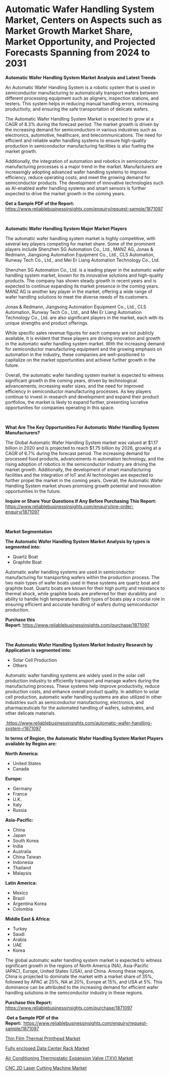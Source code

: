 <p><h1>Automatic Wafer Handling System Market, Centers on Aspects such as Market Growth Market Share, Market Opportunity, and Projected Forecasts Spanning from 2024 to 2031</h1></p><p><strong>Automatic Wafer Handling System Market Analysis and Latest Trends</strong></p>
<p><p>An Automatic Wafer Handling System is a robotic system that is used in semiconductor manufacturing to automatically transport wafers between different processing equipment such as aligners, inspection stations, and testers. This system helps in reducing manual handling errors, increasing productivity, and ensuring the safe transportation of delicate wafers.</p><p>The Automatic Wafer Handling System Market is expected to grow at a CAGR of 8.3% during the forecast period. The market growth is driven by the increasing demand for semiconductors in various industries such as electronics, automotive, healthcare, and telecommunications. The need for efficient and reliable wafer handling systems to ensure high-quality production in semiconductor manufacturing facilities is also fueling the market growth.</p><p>Additionally, the integration of automation and robotics in semiconductor manufacturing processes is a major trend in the market. Manufacturers are increasingly adopting advanced wafer handling systems to improve efficiency, reduce operating costs, and meet the growing demand for semiconductor products. The development of innovative technologies such as AI-enabled wafer handling systems and smart sensors is further expected to drive the market growth in the coming years.</p></p>
<p><strong>Get a Sample PDF of the Report:&nbsp;</strong> <a href="https://www.reliablebusinessinsights.com/enquiry/request-sample/1871097">https://www.reliablebusinessinsights.com/enquiry/request-sample/1871097</a></p>
<p>&nbsp;</p>
<p><strong>Automatic Wafer Handling System Major Market Players</strong></p>
<p><p>The automatic wafer handling system market is highly competitive, with several key players competing for market share. Some of the prominent players include Shenzhen SG Automation Co., Ltd., MANZ AG, Jonas & Redmann, Jiangsong Automation Equipment Co., Ltd., CLS Automation, Runway Tech Co., Ltd., and Mei Er Liang Automation Technology Co., Ltd.</p><p>Shenzhen SG Automation Co., Ltd. is a leading player in the automatic wafer handling system market, known for its innovative solutions and high-quality products. The company has shown steady growth in recent years and is expected to continue expanding its market presence in the coming years. MANZ AG is another key player in the market, offering a wide range of wafer handling solutions to meet the diverse needs of its customers.</p><p>Jonas & Redmann, Jiangsong Automation Equipment Co., Ltd., CLS Automation, Runway Tech Co., Ltd., and Mei Er Liang Automation Technology Co., Ltd. are also significant players in the market, each with its unique strengths and product offerings.</p><p>While specific sales revenue figures for each company are not publicly available, it is evident that these players are driving innovation and growth in the automatic wafer handling system market. With the increasing demand for semiconductor manufacturing equipment and the growing emphasis on automation in the industry, these companies are well-positioned to capitalize on the market opportunities and achieve further growth in the future.</p><p>Overall, the automatic wafer handling system market is expected to witness significant growth in the coming years, driven by technological advancements, increasing wafer sizes, and the need for improved efficiency in semiconductor manufacturing processes. As key players continue to invest in research and development and expand their product portfolios, the market is likely to expand further, presenting lucrative opportunities for companies operating in this space.</p></p>
<p>&nbsp;</p>
<p><strong>What Are The Key Opportunities For Automatic Wafer Handling System Manufacturers?</strong></p>
<p><p>The Global Automatic Wafer Handling System market was valued at $1.17 billion in 2020 and is projected to reach $1.75 billion by 2026, growing at a CAGR of 6.7% during the forecast period. The increasing demand for processed food products, advancements in automation technology, and the rising adoption of robotics in the semiconductor industry are driving the market growth. Additionally, the development of smart manufacturing facilities and the integration of IoT and AI technologies are expected to further propel the market in the coming years. Overall, the Automatic Wafer Handling System market shows promising growth potential and innovation opportunities in the future.</p></p>
<p><strong>Inquire or Share Your Questions If Any Before Purchasing This Report:</strong> <a href="https://www.reliablebusinessinsights.com/enquiry/pre-order-enquiry/1871097">https://www.reliablebusinessinsights.com/enquiry/pre-order-enquiry/1871097</a></p>
<p>&nbsp;</p>
<p><strong>Market Segmentation</strong></p>
<p><strong>The Automatic Wafer Handling System Market Analysis by types is segmented into:</strong></p>
<p><ul><li>Quartz Boat</li><li>Graphite Boat</li></ul></p>
<p><p>Automatic wafer handling systems are used in semiconductor manufacturing for transporting wafers within the production process. The two main types of wafer boats used in these systems are quartz boat and graphite boat. Quartz boats are known for their high purity and resistance to thermal shock, while graphite boats are preferred for their durability and ability to handle high temperatures. Both types of boats play a crucial role in ensuring efficient and accurate handling of wafers during semiconductor production.</p></p>
<p><strong>Purchase this Report:&nbsp;</strong><a href="https://www.reliablebusinessinsights.com/purchase/1871097">https://www.reliablebusinessinsights.com/purchase/1871097</a></p>
<p>&nbsp;</p>
<p><strong>The Automatic Wafer Handling System Market Industry Research by Application is segmented into:</strong></p>
<p><ul><li>Solar Cell Production</li><li>Others</li></ul></p>
<p><p>Automatic wafer handling systems are widely used in the solar cell production industry to efficiently transport and manage wafers during the manufacturing process. These systems help improve productivity, reduce production costs, and enhance overall product quality. In addition to solar cell production, automatic wafer handling systems are also utilized in other industries such as semiconductor manufacturing, electronics, and pharmaceuticals for the automated handling of wafers, substrates, and other delicate materials.</p></p>
<p><a href="https://www.reliablebusinessinsights.com/automatic-wafer-handling-system-r1871097">&nbsp;https://www.reliablebusinessinsights.com/automatic-wafer-handling-system-r1871097</a></p>
<p><strong>In terms of Region, the Automatic Wafer Handling System Market Players available by Region are:</strong></p>
<p>
    <p> <strong> North America: </strong>
        <ul>
            <li>United States</li>
            <li>Canada</li>
        </ul>
        </p> 
    <p> <strong> Europe: </strong>
        <ul>
            <li>Germany</li>
            <li>France</li>
            <li>U.K.</li>
            <li>Italy</li>
            <li>Russia</li>
        </ul>
        </p> 
    <p> <strong> Asia-Pacific: </strong>
        <ul>
            <li>China</li>
            <li>Japan</li>
            <li>South Korea</li>
            <li>India</li>
            <li>Australia</li>
            <li>China Taiwan</li>
            <li>Indonesia</li>
            <li>Thailand</li>
            <li>Malaysia</li>
        </ul>
        </p> 
    <p> <strong> Latin America: </strong>
        <ul>
            <li>Mexico</li>
            <li>Brazil</li>
            <li>Argentina Korea</li>
            <li>Colombia</li>
        </ul>
        </p> 
    <p> <strong> Middle East & Africa: </strong>
        <ul>
            <li>Turkey</li>
            <li>Saudi</li>
            <li>Arabia</li>
            <li>UAE</li>
            <li>Korea</li>
        </ul>
    </p>
    </p>
<p><p>The global automatic wafer handling system market is expected to witness significant growth in the regions of North America (NA), Asia-Pacific (APAC), Europe, United States (USA), and China. Among these regions, China is projected to dominate the market with a market share of 35%, followed by APAC at 25%, NA at 20%, Europe at 15%, and USA at 5%. This dominance can be attributed to the increasing demand for efficient wafer handling solutions in the semiconductor industry in these regions.</p></p>
<p><strong>Purchase this Report: </strong><a href="https://www.reliablebusinessinsights.com/purchase/1871097">https://www.reliablebusinessinsights.com/purchase/1871097</a></p>
<p>&nbsp;<strong>Get a Sample PDF of the Report:&nbsp;&nbsp;</strong><a href="https://www.reliablebusinessinsights.com/enquiry/request-sample/1871097">https://www.reliablebusinessinsights.com/enquiry/request-sample/1871097</a></p>
<p><strong></strong></p>
<p><p><a href="https://github.com/gdfhhhj/Market-Research-Report-List-6/blob/main/thin-film-thermal-printhead-market.md">Thin Film Thermal Printhead Market</a></p><p><a href="https://github.com/julyju69/Market-Research-Report-List-4/blob/main/fully-enclosed-data-center-rack-market.md">Fully enclosed Data Center Rack Market</a></p><p><a href="https://github.com/RichRobinson5/Market-Research-Report-List-6/blob/main/air-conditioning-thermostatic-expansion-valve-txv-market.md">Air Conditioning Thermostatic Expansion Valve (TXV) Market</a></p><p><a href="https://github.com/nathandecarvalho/Market-Research-Report-List-4/blob/main/cnc-2d-laser-cutting-machine-market.md">CNC 2D Laser Cutting Machine Market</a></p></p>